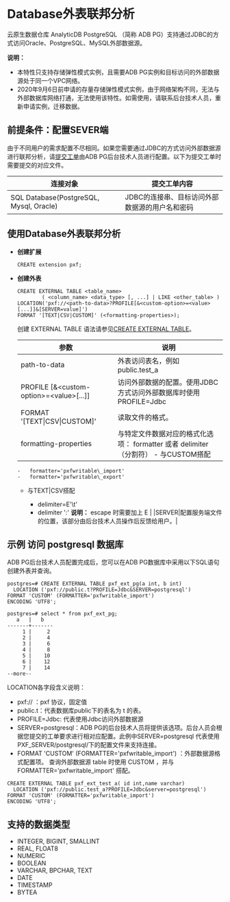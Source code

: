 # Database外表联邦分析

云原生数据仓库 AnalyticDB PostgreSQL （简称 ADB PG）支持通过JDBC的方式访问Oracle、PostgreSQL、MySQL外部数据源。

**说明：**

-   本特性只支持存储弹性模式实例，且需要ADB PG实例和目标访问的外部数据源处于同一个VPC网络。
-   2020年9月6日前申请的存量存储弹性模式实例，由于网络架构不同，无法与外部数据库网络打通，无法使用该特性。如需使用，请联系后台技术人员，重新申请实例，迁移数据。

## 前提条件：配置SEVER端

由于不同用户的需求配置不尽相同。如果您需要通过JDBC的方式访问外部数据源进行联邦分析，请[提交工单](https://workorder.console.aliyun.com/console.htm#/ticket/add?productCode=gpdb)由ADB PG后台技术人员进行配置。以下为提交工单时需要提交的对应文件。

|连接对象|提交工单内容|
|----|------|
|SQL Database\(PostgreSQL, Mysql, Oracle\)|JDBC的连接串、目标访问外部数据源的用户名和密码|

## 使用Database外表联邦分析

-   **创建扩展**

    ```
    CREATE extension pxf; 
    ```


-   **创建外表**

    ```
    CREATE EXTERNAL TABLE <table_name>
            ( <column_name> <data_type> [, ...] | LIKE <other_table> )
    LOCATION('pxf://<path-to-data>?PROFILE[&<custom-option>=<value>[...]]&[SERVER=value]')
    FORMAT '[TEXT|CSV|CUSTOM]' (<formatting-properties>);
    ```

    创建 EXTERNAL TABLE 语法请参见[CREATE EXTERNAL TABLE](/intl.zh-CN/开发入门/SQL语法.md)。

    |参数|说明|
    |--|--|
    |path-to-data|外表访问表名，例如 public.test\_a|
    |PROFILE \[&<custom-option\>=<value\>\[...\]\]|访问外部数据的配置。使用JDBC方式访问外部数据库时使用PROFILE=Jdbc |
    |FORMAT '\[TEXT\|CSV\|CUSTOM\]'|读取文件的格式。|
    |formatting-properties|与特定文件数据对应的格式化选项： formatter 或者 delimiter（分割符）    -   与CUSTOM搭配
        -   formatter='pxfwritable\_import'
        -   formatter='pxfwritable\_export'
    -   与TEXT\|CSV搭配

        -   delimiter=E'\\t'
        -   delimiter ':'
**说明：** escape 时需要加上 E |
    |SERVER|配置服务端文件的位置，该部分由后台技术人员操作后反馈给用户。|


## 示例 访问 postgresql 数据库

ADB PG后台技术人员配置完成后，您可以在ADB PG数据库中采用以下SQL语句创建外表并查询。

```
postgres=# CREATE EXTERNAL TABLE pxf_ext_pg(a int, b int)
  LOCATION ('pxf://public.t?PROFILE=Jdbc&SERVER=postgresql')
FORMAT 'CUSTOM' (FORMATTER='pxfwritable_import')
ENCODING 'UTF8';

postgres=# select * from pxf_ext_pg;
   a   |   b
-------+-------
     1 |     2
     2 |     4
     3 |     6
     4 |     8
     5 |    10
     6 |    12
     7 |    14
--more--      
```

LOCATION各字段含义说明：

-   pxf:// ：pxf 协议，固定值
-   public.t：代表数据库public下的表名为 t 的表。
-   PROFILE=Jdbc: 代表使用Jdbc访问外部数据源
-   SERVER=postgresql：ADB PG的后台技术人员将提供该选项。后台人员会根据您提交的工单要求进行相对应配置。此例中SERVER=postgresql 代表使用PXF\_SERVER/postgresql/下的配置文件来支持连接。
-   FORMAT 'CUSTOM' \(FORMATTER='pxfwritable\_import'\) ：外部数据源格式配置项。 查询外部数据源 table 时使用 CUSTOM ，并与 FORMATTER='pxfwritable\_import' 搭配。

```
CREATE EXTERNAL TABLE pxf_ext_test_a( id int,name varchar)
  LOCATION ('pxf://public.test_a?PROFILE=Jdbc&server=postgresql')
FORMAT 'CUSTOM' (FORMATTER='pxfwritable_import')
ENCODING 'UTF8';
```

## 支持的数据类型

-   INTEGER, BIGINT, SMALLINT
-   REAL, FLOAT8
-   NUMERIC
-   BOOLEAN
-   VARCHAR, BPCHAR, TEXT
-   DATE
-   TIMESTAMP
-   BYTEA

